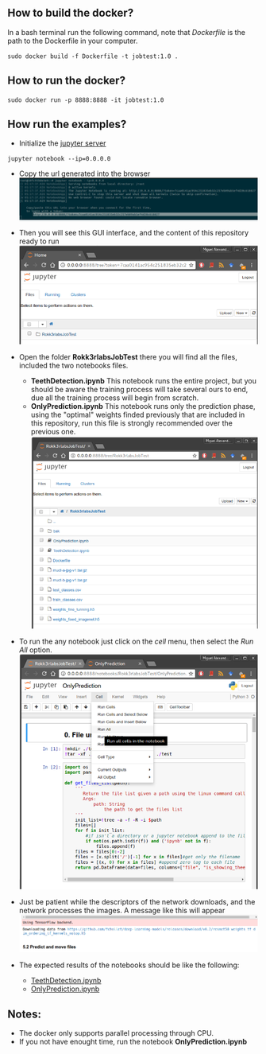 ## How to build the docker?
In a bash terminal run the following command, note that *Dockerfile* is the path to the Dockerfile in your computer.
```{r, engine='bash', count_lines}
sudo docker build -f Dockerfile -t jobtest:1.0 . 
```
## How to run the docker?

```{r, engine='bash', count_lines}
sudo docker run -p 8888:8888 -it jobtest:1.0
```
## How run the examples?
* Initialize the [jupyter server](http://jupyter.org/)
```{r, engine='bash', count_lines}
jupyter notebook --ip=0.0.0.0
```
* Copy the url generated into the browser 
![url_browser](bak/imgs/jupyter_notebook_run.png)

* Then you will see this GUI interface, and the content of this repository ready to run
![url_browser](bak/imgs/jupyter_interface.png)

* Open the folder **Rokk3rlabsJobTest** there you will find all the files, included the two notebooks files.

  * **TeethDetection.ipynb** This notebook runs the entire project, but you should be aware the training process will take several ours to end, due all the training process will begin from scratch.
  * **OnlyPrediction.ipynb** This notebook runs only the prediction phase, using the "optimal" weights finded previously that are included in this repository, run this file is strongly recommended over the previous one.
![url_browser](bak/imgs/jupyter_interface2.png)

* To run the any notebook just click on the *cell* menu, then select the *Run All* option.
![url_browser](bak/imgs/run_notebook.png)

* Just be patient while the descriptors of the network downloads, and the network processes the images. A message like this will appear 
![url_browser](bak/imgs/downloading_weights.png)

* The expected results of the notebooks should be like the following:
  * [TeethDetection.ipynb](https://github.com/miguelalexanderdiaz/Rokk3rlabsJobTest/blob/master/TeethDetection.ipynb)
  * [OnlyPrediction.ipynb](https://github.com/miguelalexanderdiaz/Rokk3rlabsJobTest/blob/master/OnlyPrediction.ipynb)

## Notes:
* The docker only supports parallel processing through CPU.
* If you not have enought time, run the notebook **OnlyPrediction.ipynb**
